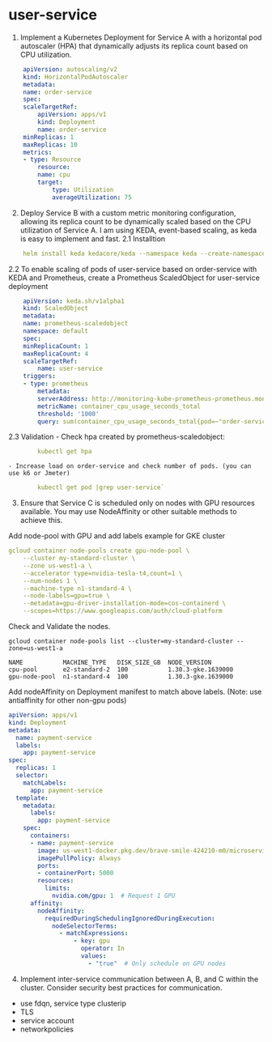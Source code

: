 # user-service

1. Implement a Kubernetes Deployment for Service A with a horizontal pod
autoscaler (HPA) that dynamically adjusts its replica count based on CPU
utilization.
```yaml
    apiVersion: autoscaling/v2
    kind: HorizontalPodAutoscaler
    metadata:
    name: order-service
    spec:
    scaleTargetRef:
        apiVersion: apps/v1
        kind: Deployment
        name: order-service
    minReplicas: 1
    maxReplicas: 10
    metrics:
    - type: Resource
        resource:
        name: cpu
        target:
            type: Utilization
            averageUtilization: 75
```
2. Deploy Service B with a custom metric monitoring configuration, allowing its
replica count to be dynamically scaled based on the CPU utilization of Service A.
    I am using KEDA, event-based scaling, as keda is easy to implement and fast.
2.1 Installtion

```yaml
    helm install keda kedacore/keda --namespace keda --create-namespace
```
2.2 To enable scaling of pods of user-service based on order-service with KEDA and Prometheus, create a Prometheus ScaledObject for user-service deployment
```yaml
    apiVersion: keda.sh/v1alpha1
    kind: ScaledObject
    metadata:
    name: prometheus-scaledobject
    namespace: default
    spec:
    minReplicaCount: 1
    maxReplicaCount: 4
    scaleTargetRef:
        name: user-service
    triggers:
    - type: prometheus
        metadata:
        serverAddress: http://monitoring-kube-prometheus-prometheus.monitoring.svc.cluster.local:9090 
        metricName: container_cpu_usage_seconds_total
        threshold: '1000'
        query: sum(container_cpu_usage_seconds_total{pod=~"order-service-.*"})
```
2.3 Validation
    - Check hpa created by prometheus-scaledobject: 
```yaml
        kubectl get hpa
```
    - Increase load on order-service and check number of pods. (you can use k6 or Jmeter)
```yaml
        kubectl get pod |grep user-service`
```

3. Ensure that Service C is scheduled only on nodes with GPU resources available.
You may use NodeAffinity or other suitable methods to achieve this.

Add node-pool with GPU and add labels
example for GKE cluster

```yaml
gcloud container node-pools create gpu-node-pool \
    --cluster my-standard-cluster \
    --zone us-west1-a \
    --accelerator type=nvidia-tesla-t4,count=1 \
    --num-nodes 1 \
    --machine-type n1-standard-4 \
    --node-labels=gpu=true \
    --metadata=gpu-driver-installation-mode=cos-containerd \
    --scopes=https://www.googleapis.com/auth/cloud-platform

```
Check and Validate the nodes.
```
gcloud container node-pools list --cluster=my-standard-cluster --zone=us-west1-a

NAME           MACHINE_TYPE   DISK_SIZE_GB  NODE_VERSION
cpu-pool       e2-standard-2  100           1.30.3-gke.1639000
gpu-node-pool  n1-standard-4  100           1.30.3-gke.1639000

```
Add nodeAffinity on Deployment manifest to match above labels. (Note: use antiaffinity for other non-gpu pods)

```yaml
apiVersion: apps/v1
kind: Deployment
metadata:
  name: payment-service
  labels:
    app: payment-service
spec:
  replicas: 1
  selector:
    matchLabels:
      app: payment-service
  template:
    metadata:
      labels:
        app: payment-service
    spec:
      containers:
      - name: payment-service
        image: us-west1-docker.pkg.dev/brave-smile-424210-m0/microservice/payment-service:latest
        imagePullPolicy: Always
        ports:
        - containerPort: 5000
        resources:
          limits:
            nvidia.com/gpu: 1  # Request 1 GPU
      affinity:
        nodeAffinity:
          requiredDuringSchedulingIgnoredDuringExecution:
            nodeSelectorTerms:
              - matchExpressions:
                  - key: gpu
                    operator: In
                    values:
                      - "true"  # Only schedule on GPU nodes
```
4. Implement inter-service communication between A, B, and C within the cluster.
Consider security best practices for communication.

- use fdqn, service type clusterip
- TLS
- service account
- networkpolicies
